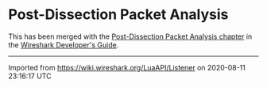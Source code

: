 # Post-Dissection Packet Analysis

This has been merged with the [Post-Dissection Packet Analysis chapter](https://www.wireshark.org/docs/wsdg_html_chunked/lua_module_Listener.html) in the [Wireshark Developer's Guide](https://www.wireshark.org/docs/wsdg_html_chunked).

---

Imported from https://wiki.wireshark.org/LuaAPI/Listener on 2020-08-11 23:16:17 UTC

